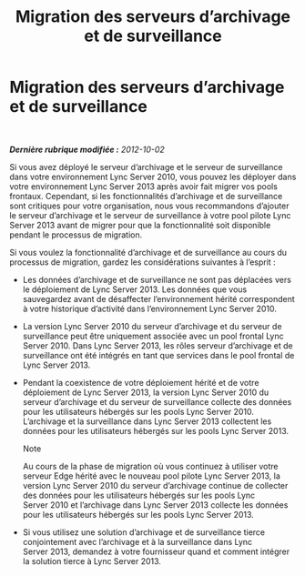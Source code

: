 ﻿---
title: Migration des serveurs d’archivage et de surveillance
TOCTitle: Migration des serveurs d’archivage et de surveillance
ms:assetid: 77831579-df45-4697-b8c5-207b74a07a40
ms:mtpsurl: https://technet.microsoft.com/fr-fr/library/JJ205015(v=OCS.15)
ms:contentKeyID: 49297786
ms.date: 05/20/2016
mtps_version: v=OCS.15
ms.translationtype: HT
---

# Migration des serveurs d’archivage et de surveillance

 

_**Dernière rubrique modifiée :** 2012-10-02_

Si vous avez déployé le serveur d’archivage et le serveur de surveillance dans votre environnement Lync Server 2010, vous pouvez les déployer dans votre environnement Lync Server 2013 après avoir fait migrer vos pools frontaux. Cependant, si les fonctionnalités d’archivage et de surveillance sont critiques pour votre organisation, nous vous recommandons d’ajouter le serveur d’archivage et le serveur de surveillance à votre pool pilote Lync Server 2013 avant de migrer pour que la fonctionnalité soit disponible pendant le processus de migration.

Si vous voulez la fonctionnalité d’archivage et de surveillance au cours du processus de migration, gardez les considérations suivantes à l’esprit :

  - Les données d’archivage et de surveillance ne sont pas déplacées vers le déploiement de Lync Server 2013. Les données que vous sauvegardez avant de désaffecter l’environnement hérité correspondent à votre historique d’activité dans l’environnement Lync Server 2010.

  - La version Lync Server 2010 du serveur d’archivage et du serveur de surveillance peut être uniquement associée avec un pool frontal Lync Server 2010. Dans Lync Server 2013, les rôles serveur d’archivage et de surveillance ont été intégrés en tant que services dans le pool frontal de Lync Server 2013.

  - Pendant la coexistence de votre déploiement hérité et de votre déploiement de Lync Server 2013, la version Lync Server 2010 du serveur d’archivage et du serveur de surveillance collecte des données pour les utilisateurs hébergés sur les pools Lync Server 2010. L’archivage et la surveillance dans Lync Server 2013 collectent les données pour les utilisateurs hébergés sur les pools Lync Server 2013.
    
    > [!note]  
    > Au cours de la phase de migration où vous continuez à utiliser votre serveur Edge hérité avec le nouveau pool pilote Lync Server 2013, la version Lync Server 2010 du serveur d’archivage continue de collecter des données pour les utilisateurs hébergés sur les pools Lync Server 2010 et l’archivage dans Lync Server 2013 collecte les données pour les utilisateurs hébergés sur les pools Lync Server 2013.

  - Si vous utilisez une solution d’archivage et de surveillance tierce conjointement avec l’archivage et à la surveillance dans Lync Server 2013, demandez à votre fournisseur quand et comment intégrer la solution tierce à Lync Server 2013.

